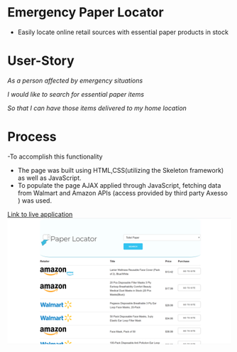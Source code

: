 # Emergency Paper Locator
* Easily locate online retail sources with essential paper products in stock

# User-Story

_As a person affected by emergency situations_

_I would like to search for essential paper items_

_So that I can have those items delivered to my home location_

# Process 
-To accomplish this functionality
* The page was built using HTML,CSS(utilizing the Skeleton framework)
 as well as JavaScript.
* To populate the page AJAX applied through JavaScript, fetching data from Walmart and Amazon APIs (access provided by third party Axesso ) was used.

<a href="https://kevin-ivy.github.io/dm-emergency-paper-locator">Link to live application</a>
<img src="./assets/images/Screenshot (11).png" alt="Screenshot">
